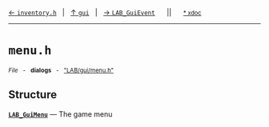 [&#8592; `inventory.h`](LAB--gui--inventoryh.md)&nbsp;&nbsp;&nbsp;|&nbsp;&nbsp;&nbsp;[&#8593; `gui`](LAB--gui.md)&nbsp;&nbsp;&nbsp;|&nbsp;&nbsp;&nbsp;[&#8594; `LAB_GuiEvent`](LAB--gui--lab_guievent.md)&nbsp;&nbsp;&nbsp;&nbsp;&nbsp;&nbsp;||&nbsp;&nbsp;&nbsp;&nbsp;&nbsp;&nbsp;<small>[\* xdoc](../xdoc/LAB\gui.xmd#L368)</small>
***

# `menu.h`
<small>*File* &nbsp; - &nbsp; **dialogs** &nbsp; - &nbsp; ["LAB/gui/menu.h"](../include/LAB/gui/menu.h)</small>  
## Structure
**[`LAB_GuiMenu`](LAB--gui--menuh--lab_guimenu.md)** &#8213; The game menu  
